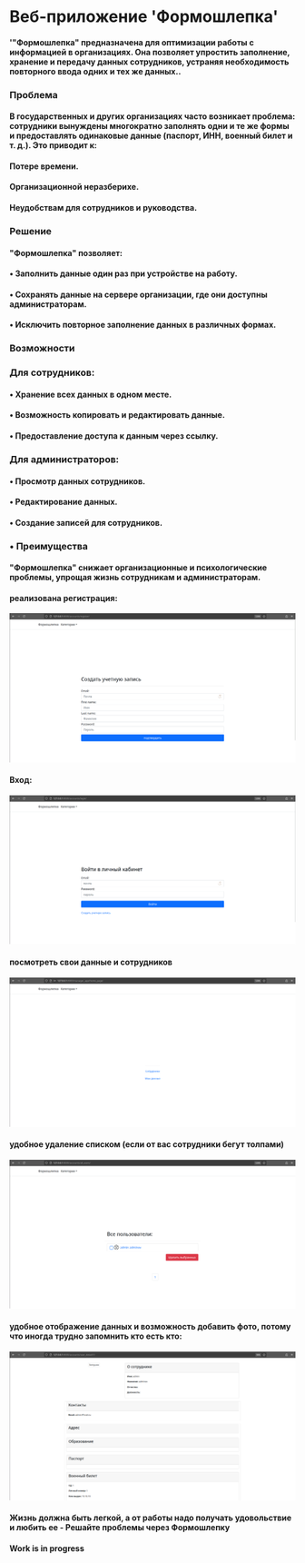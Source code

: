 # Веб-приложение 'Формошлепка'
#### '"Формошлепка" предназначена для оптимизации работы с информацией в организациях. Она позволяет упростить заполнение, хранение и передачу данных сотрудников, устраняя необходимость повторного ввода одних и тех же данных..
### Проблема

#### В государственных и других организациях часто возникает проблема: сотрудники вынуждены многократно заполнять одни и те же формы и предоставлять одинаковые данные (паспорт, ИНН, военный билет и т. д.). Это приводит к:

#### Потере времени.
#### Организационной неразберихе.
#### Неудобствам для сотрудников и руководства.
### Решение
#### "Формошлепка" позволяет:

#### • Заполнить данные один раз при устройстве на работу.
#### • Сохранять данные на сервере организации, где они доступны администраторам.
#### • Исключить повторное заполнение данных в различных формах.
### Возможности
### Для сотрудников:

#### • Хранение всех данных в одном месте.
#### • Возможность копировать и редактировать данные.
#### • Предоставление доступа к данным через ссылку.

### Для администраторов:

#### • Просмотр данных сотрудников.
#### • Редактирование данных.
#### • Создание записей для сотрудников.
### • Преимущества

#### "Формошлепка" снижает организационные и психологические проблемы, упрощая жизнь сотрудникам и администраторам.
#### реализована регистрация:
![img.png](img.png)
#### Вход:
![img_1.png](img_1.png)
#### посмотреть свои данные и сотрудников
#### ![img_3.png](img_3.png)
#### удобное удаление списком (если от вас сотрудники бегут толпами)
![img_4.png](img_4.png)
#### удобное отображение данных и возможность добавить фото, потому что иногда трудно запомнить кто есть кто:
![img_5.png](img_5.png)
#### Жизнь должна быть легкой, а от работы надо получать удовольствие и любить ее - Решайте проблемы через Формошлепку
#### Work is in progress